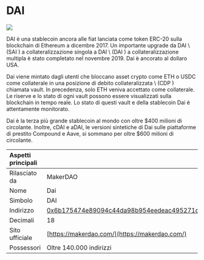 # DAI

![](../../.gitbook/assets/dai.png)

DAI è una stablecoin ancora alle fiat lanciata come token ERC-20 sulla blockchain di Ethereum a dicembre 2017. Un importante upgrade da DAI \ (SAI \) a collateralizzazione singola a DAI \ (DAI \) a collateralizzazione multipla è stato completato nel novembre 2019. Dai è ancorato al dollaro USA.

Dai viene mintato dagli utenti che bloccano asset crypto come ETH o USDC come collaterale in una posizione di debito collateralizzata \ (CDP \) chiamata vault. In precedenza, solo ETH veniva accettato come collaterale. Le riserve e lo stato di ogni vault possono essere visualizzati sulla blockchain in tempo reale. Lo stato di questi vault e della stablecoin Dai è attentamente monitorato.

Dai è la terza più grande stablecoin al mondo con oltre $400 milioni di circolante. Inoltre, cDAI e aDAI, le versioni sintetiche di Dai sulle piattaforme di prestito Compound e Aave, si sommano per oltre $600 milioni di circolante.

| Aspetti principali |                                                                                                                     |
|:------------------ |:------------------------------------------------------------------------------------------------------------------- |
| Rilasciato da      | MakerDAO                                                                                                            |
| Nome               | Dai                                                                                                                 |
| Simbolo            | DAI                                                                                                                 |
| Indirizzo          | [0x6b175474e89094c44da98b954eedeac495271d0f](https://etherscan.io/token/0x6b175474e89094c44da98b954eedeac495271d0f) |
| Decimali           | 18                                                                                                                  |
| Sito ufficiale     | [https://makerdao.com/](https://makerdao.com/)                                                                      |
| Possessori         | Oltre 140.000 indirizzi                                                                                             |

